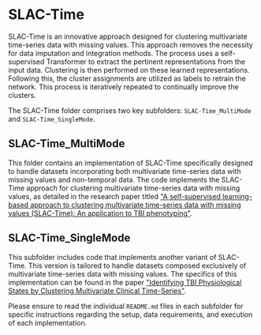 # SLAC-Time

SLAC-Time is an innovative approach designed for clustering multivariate time-series data with missing values. This approach removes the necessity for data imputation and integration methods. The process uses a self-supervised Transformer to extract the pertinent representations from the input data. Clustering is then performed on these learned representations. Following this, the cluster assignments are utilized as labels to retrain the network. This process is iteratively repeated to continually improve the clusters.

The SLAC-Time folder comprises two key subfolders: `SLAC-Time_MultiMode` and `SLAC-Time_SingleMode`.

## SLAC-Time_MultiMode

This folder contains an implementation of SLAC-Time specifically designed to handle datasets incorporating both multivariate time-series data with missing values and non-temporal data. The code implements the SLAC-Time approach for clustering multivariate time-series data with missing values, as detailed in the research paper titled ["A self-supervised learning-based approach to clustering multivariate time-series data with missing values (SLAC-Time): An application to TBI phenotyping"](https://doi.org/10.1016/j.jbi.2023.104401).

## SLAC-Time_SingleMode

This subfolder includes code that implements another variant of SLAC-Time. This version is tailored to handle datasets composed exclusively of multivariate time-series data with missing values. The specifics of this implementation can be found in the paper ["Identifying TBI Physiological States by Clustering Multivariate Clinical Time-Series"](https://doi.org/10.48550/arXiv.2303.13024).

Please ensure to read the individual `README.md` files in each subfolder for specific instructions regarding the setup, data requirements, and execution of each implementation.

